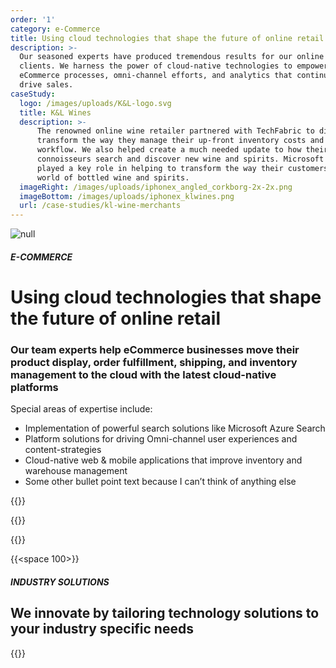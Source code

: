 ```yaml
---
order: '1'
category: e-Commerce
title: Using cloud technologies that shape the future of online retail
description: >-
  Our seasoned experts have produced tremendous results for our online retail
  clients. We harness the power of cloud-native technologies to empower lean
  eCommerce processes, omni-channel efforts, and analytics that continue to
  drive sales.
caseStudy:
  logo: /images/uploads/K&L-logo.svg
  title: K&L Wines
  description: >-
      The renowned online wine retailer partnered with TechFabric to digitally
      transform the way they manage their up-front inventory costs and warehouse
      workflow. We also helped create a much needed update to how their wine
      connoisseurs search and discover new wine and spirits. Microsoft Azure search
      played a key role in helping to transform the way their customers explore the
      world of bottled wine and spirits.
  imageRight: /images/uploads/iphonex_angled_corkborg-2x-2x.png
  imageBottom: /images/uploads/iphonex_klwines.png
  url: /case-studies/kl-wine-merchants
---
```

![null](/images/uploads/ecommerce-industry-hero.svg)

##### E-COMMERCE

# Using cloud technologies that shape the future of online retail

### Our team experts help eCommerce businesses move their product display, order fulfillment, shipping, and inventory management to the cloud with the latest cloud-native platforms

Special areas of expertise include:

* Implementation of powerful search solutions like Microsoft Azure Search
* Platform solutions for driving Omni-channel user experiences and
  content-strategies
* Cloud-native web & mobile applications that improve inventory and warehouse
  management
* Some other bullet point text because I can’t think of anything else

{{<btn-outlined href="/technology" label="See Our technology Stack">}}

{{<btn-link href="/technology" label="See Our technology Stack">}}

{{<btn-link href="/solutions" label="See Our solutions">}}

{{<space 100>}}

##### INDUSTRY SOLUTIONS

## **We innovate by tailoring technology solutions to your industry specific needs**

{{<industry-solutions>}}
